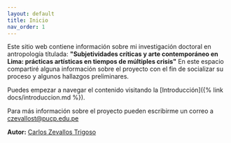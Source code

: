 ```yaml
---
layout: default
title: Inicio
nav_order: 1
---
```


Este sitio web contiene información sobre mi investigación doctoral en antropología títulada: **"Subjetividades críticas y arte contemporáneo en Lima: prácticas artísticas en tiempos de múltiples crisis"** En este espacio compartiré alguna información sobre el proyecto con el fin de socializar su proceso y algunos hallazgos preliminares.

Puedes empezar a navegar el contenido visitando la [Introducción]({% link docs/introduccion.md %}).

Para más información sobre el proyecto pueden escribirme un correo a czevallost@pucp.edu.pe

**Autor:** [Carlos Zevallos Trigoso](https://www.pucp.edu.pe/profesor/carlos-zevallos-trigoso)
